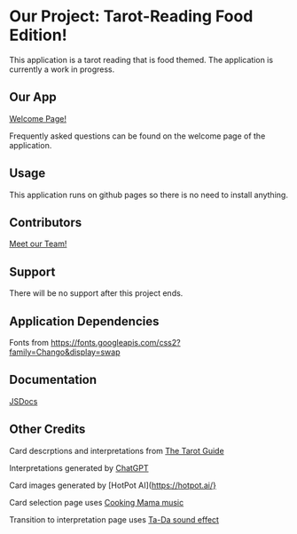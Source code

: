 # Our Project: Tarot-Reading Food Edition!

This application is a tarot reading that is food themed. The application is currently a work in progress.

## Our App
[Welcome Page!](https://cse110-sp23-groupll.github.io/cse110-sp23-group11/source/welcome.html)

Frequently asked questions can be found on the welcome page of the application. 

## Usage
This application runs on github pages so there is no need to install anything. 

## Contributors
[Meet our Team!](admin/team.md)

## Support
There will be no support after this project ends.

## Application Dependencies
Fonts from https://fonts.googleapis.com/css2?family=Chango&display=swap

## Documentation
[JSDocs](https://cse110-sp23-groupll.github.io/cse110-sp23-group11/out/index.html)

## Other Credits
Card descrptions and interpretations from [The Tarot Guide](https://www.thetarotguide.com/)

Interpretations generated by [ChatGPT](https://openai.com/blog/chatgpt)

Card images generated by [HotPot AI](https://hotpot.ai/}

Card selection page uses [Cooking Mama music](https://www.youtube.com/watch?v=uai3-czGpts)

Transition to interpretation page uses [Ta-Da sound effect](https://www.youtube.com/watch?v=dAVzcGcVecU)
